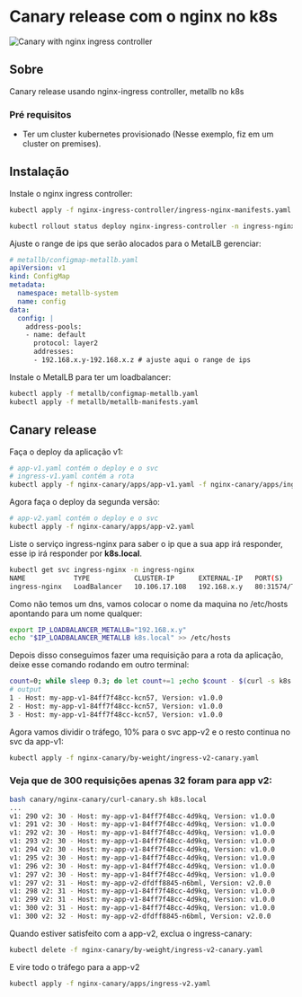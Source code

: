 # Canary release com o nginx no k8s

![Canary with nginx ingress controller](https://pek3b.qingstor.com/kubesphere-docs/png/20200229182539.png)

## Sobre <a name = "sobre"></a>

Canary release usando nginx-ingress controller, metallb no k8s

### Pré requisitos

- Ter um cluster kubernetes provisionado (Nesse exemplo, fiz em um cluster on premises).

## Instalação

Instale o nginx ingress controller:
```bash
kubectl apply -f nginx-ingress-controller/ingress-nginx-manifests.yaml -f nginx-ingress-controller/expose-ingress-nginx.yaml

kubectl rollout status deploy nginx-ingress-controller -n ingress-nginx -w
```

Ajuste o range de ips que serão alocados para o MetalLB gerenciar:
```yaml
# metallb/configmap-metallb.yaml
apiVersion: v1
kind: ConfigMap
metadata:
  namespace: metallb-system
  name: config
data:
  config: |
    address-pools:
    - name: default
      protocol: layer2
      addresses:
      - 192.168.x.y-192.168.x.z # ajuste aqui o range de ips
```

Instale o MetalLB para ter um loadbalancer:
```bash
kubectl apply -f metallb/configmap-metallb.yaml
kubectl apply -f metallb/metallb-manifests.yaml
```

## Canary release

Faça o deploy da aplicação v1:
```bash
# app-v1.yaml contém o deploy e o svc
# ingress-v1.yaml contém a rota
kubectl apply -f nginx-canary/apps/app-v1.yaml -f nginx-canary/apps/ingress-v1.yaml
```

Agora faça o deploy da segunda versão:
```bash
# app-v2.yaml contém o deploy e o svc
kubectl apply -f nginx-canary/apps/app-v2.yaml
```

Liste o serviço ingress-nginx para saber o ip que a sua app irá responder, esse ip irá responder por **k8s.local**.

```bash
kubectl get svc ingress-nginx -n ingress-nginx
NAME            TYPE           CLUSTER-IP      EXTERNAL-IP   PORT(S)        AGE
ingress-nginx   LoadBalancer   10.106.17.108   192.168.x.y   80:31574/TCP   53m
```

Como não temos um dns, vamos colocar o nome da maquina no /etc/hosts apontando para um nome qualquer:
```bash
export IP_LOADBALANCER_METALLB="192.168.x.y"
echo "$IP_LOADBALANCER_METALLB k8s.local" >> /etc/hosts
```

Depois disso conseguimos fazer uma requisição para a rota da aplicação, deixe esse comando rodando em outro terminal:
```bash
count=0; while sleep 0.3; do let count+=1 ;echo $count - $(curl -s k8s.local); done
# output
1 - Host: my-app-v1-84ff7f48cc-kcn57, Version: v1.0.0
2 - Host: my-app-v1-84ff7f48cc-kcn57, Version: v1.0.0
3 - Host: my-app-v1-84ff7f48cc-kcn57, Version: v1.0.0
```

Agora vamos dividir o tráfego, 10% para o svc app-v2 e o resto continua no svc da app-v1:
```bash
kubectl apply -f nginx-canary/by-weight/ingress-v2-canary.yaml
```

### Veja que de 300 requisições apenas 32 foram para app v2:
```bash
bash canary/nginx-canary/curl-canary.sh k8s.local
...
v1: 290 v2: 30 - Host: my-app-v1-84ff7f48cc-4d9kq, Version: v1.0.0
v1: 291 v2: 30 - Host: my-app-v1-84ff7f48cc-4d9kq, Version: v1.0.0
v1: 292 v2: 30 - Host: my-app-v1-84ff7f48cc-4d9kq, Version: v1.0.0
v1: 293 v2: 30 - Host: my-app-v1-84ff7f48cc-4d9kq, Version: v1.0.0
v1: 294 v2: 30 - Host: my-app-v1-84ff7f48cc-4d9kq, Version: v1.0.0
v1: 295 v2: 30 - Host: my-app-v1-84ff7f48cc-4d9kq, Version: v1.0.0
v1: 296 v2: 30 - Host: my-app-v1-84ff7f48cc-4d9kq, Version: v1.0.0
v1: 297 v2: 30 - Host: my-app-v1-84ff7f48cc-4d9kq, Version: v1.0.0
v1: 297 v2: 31 - Host: my-app-v2-dfdff8845-n6bml, Version: v2.0.0
v1: 298 v2: 31 - Host: my-app-v1-84ff7f48cc-4d9kq, Version: v1.0.0
v1: 299 v2: 31 - Host: my-app-v1-84ff7f48cc-4d9kq, Version: v1.0.0
v1: 300 v2: 31 - Host: my-app-v1-84ff7f48cc-4d9kq, Version: v1.0.0
v1: 300 v2: 32 - Host: my-app-v2-dfdff8845-n6bml, Version: v2.0.0
```

Quando estiver satisfeito com a app-v2, exclua o ingress-canary:
```bash
kubectl delete -f nginx-canary/by-weight/ingress-v2-canary.yaml
```

E vire todo o tráfego para a app-v2
```bash
kubectl apply -f nginx-canary/apps/ingress-v2.yaml
```